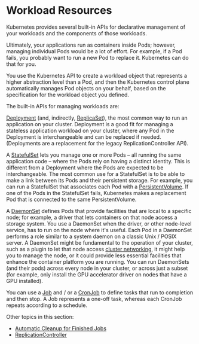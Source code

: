 # Workload Resources

Kubernetes provides several built-in APIs for declarative management of your workloads and the components of those workloads.

Ultimately, your applications run as containers inside Pods; however, managing individual Pods would be a lot of effort. For example, if a Pod fails, you probably want to run a new Pod to replace it. Kubernetes can do that for you.

You use the Kubernetes API to create a workload object that represents a higher abstraction level than a Pod, and then the Kubernetes control plane automatically manages Pod objects on your behalf, based on the specification for the workload object you defined.

The built-in APIs for managing workloads are:

[Deployment](https://kubernetes.io/docs/concepts/workloads/controllers/deployment/) (and, indirectly, [ReplicaSet](https://kubernetes.io/docs/concepts/workloads/controllers/replicaset/)), the most common way to run an application on your cluster. Deployment is a good fit for managing a stateless application workload on your cluster, where any Pod in the Deployment is interchangeable and can be replaced if needed. (Deployments are a replacement for the legacy ReplicationController API).

A [StatefulSet](https://kubernetes.io/docs/concepts/workloads/controllers/statefulset/) lets you manage one or more Pods – all running the same application code – where the Pods rely on having a distinct identity. This is different from a Deployment where the Pods are expected to be interchangeable. The most common use for a StatefulSet is to be able to make a link between its Pods and their persistent storage. For example, you can run a StatefulSet that associates each Pod with a [PersistentVolume](https://kubernetes.io/docs/concepts/storage/persistent-volumes/). If one of the Pods in the StatefulSet fails, Kubernetes makes a replacement Pod that is connected to the same PersistentVolume.

A [DaemonSet](https://kubernetes.io/docs/concepts/workloads/controllers/daemonset/) defines Pods that provide facilities that are local to a specific node; for example, a driver that lets containers on that node access a storage system. You use a DaemonSet when the driver, or other node-level service, has to run on the node where it's useful. Each Pod in a DaemonSet performs a role similar to a system daemon on a classic Unix / POSIX server. A DaemonSet might be fundamental to the operation of your cluster, such as a plugin to let that node access [cluster networking](https://kubernetes.io/docs/concepts/cluster-administration/networking/#how-to-implement-the-kubernetes-network-model), it might help you to manage the node, or it could provide less essential facilities that enhance the container platform you are running. You can run DaemonSets (and their pods) across every node in your cluster, or across just a subset (for example, only install the GPU accelerator driver on nodes that have a GPU installed).

You can use a [Job](https://kubernetes.io/docs/concepts/workloads/controllers/job/) and / or a [CronJob](https://kubernetes.io/docs/concepts/workloads/controllers/cron-jobs/) to define tasks that run to completion and then stop. A Job represents a one-off task, whereas each CronJob repeats according to a schedule.

Other topics in this section:

- [Automatic Cleanup for Finished Jobs](https://kubernetes.io/docs/concepts/workloads/controllers/ttlafterfinished/)
- [ReplicationController](https://kubernetes.io/docs/concepts/workloads/controllers/replicationcontroller/)